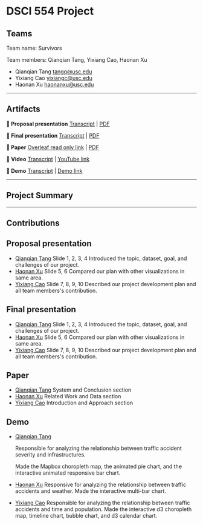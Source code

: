 # DSCI 554 Project
## Teams

Team name: Survivors

Team members: Qianqian Tang, Yixiang Cao, Haonan Xu

- Qianqian Tang <tangq@usc.edu>
- Yixiang Cao <yixiangc@usc.edu>
- Haonan Xu <haonanxu@usc.edu>


---

## Artifacts

__🍿  Proposal presentation__ [Transcript](presentations/proposal/TRANSCRIPT.md) | [PDF](presentations/proposal/presentation.pdf)

__🍿  Final presentation__ [Transcript](presentations/final/PRESENTATION_TRANSCRIPT.md) | [PDF](presentations/final/presentation.pdf)

__📄  Paper__ [Overleaf read only link](https://www.overleaf.com/read/znxnjmmznsbs) | [PDF](paper/paper.pdf)

__🎥  Video__ [Transcript](video/TRANSCRIPT.md) | [YouTube link]()

__🚢  Demo__ [Transcript](video/TRANSCRIPT.md) | [Demo link](https://pdms.usc.edu/dsci-554/projects/<team-name-slug>)

---

## Project Summary

---

## Contributions

## Proposal presentation

- [Qianqian Tang](mailto:tangq@usc.edu) 
    Slide 1, 2, 3, 4
  Introduced the topic, dataset, goal, and challenges of our project.
- [Haonan Xu](mailto:haonanxu@usc.edu)
  Slide 5, 6
  Compared our plan with other visualizations in same area.
- [Yixiang Cao](mailto:yixiangc@usc.edu) 
  Slide 7, 8, 9, 10
  Described our project development plan and all team members's contribution.

## Final presentation

- [Qianqian Tang](mailto:tangq@usc.edu) 
  Slide 1, 2, 3, 4
  Introduced the topic, dataset, goal, and challenges of our project.
- [Haonan Xu](mailto:haonanxu@usc.edu)
  Slide 5, 6
  Compared our plan with other visualizations in same area.
- [Yixiang Cao](mailto:yixiangc@usc.edu) 
  Slide 7, 8, 9, 10
  Described our project development plan and all team members's contribution.

## Paper

- [Qianqian Tang](mailto:tangq@usc.edu) 
  System and Conclusion section
- [Haonan Xu](mailto:haonanxu@usc.edu)
  Related Work and Data section
- [Yixiang Cao](mailto:yixiangc@usc.edu) 
  Introduction and Approach section

## Demo

- [Qianqian Tang](mailto:tangq@usc.edu) 
  
  Responsible for analyzing the relationship between traffic accident severity and infrastructures.
  
  Made the Mapbox choropleth map, the animated pie chart, and the interactive animated responsive bar chart.
- [Haonan Xu](mailto:haonanxu@usc.edu)
  Responsive for analyzing the relationship between traffic accidents and weather.
  Made the interactive multi-bar chart. 
- [Yixiang Cao](mailto:yixiangc@usc.edu) 
  Responsible for analyzing the relationship between traffic accidents and time and population.
  Made the interactive d3 choropleth map, timeline chart, bubble chart, and d3 calendar chart.
